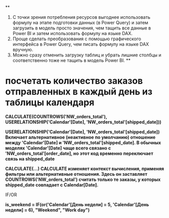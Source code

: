 
**
1) С точки зрения потребления ресурсов выгоднее использовать формулу на этапе подготовки данных (в Power Query) и затем загрузить в модель просто значения, чем тащить все данные в Power BI и затем использовать формулу на языке DAX.
2) Проще сделать преобразования с помощью графического интерфейса в Power Query, чем писать формулу на языке DAX вручную.
3) Можно сразу отменить загрузку таблиц и убрать лишние столбцы и соответственно тоже не тащить в модель Power BI.
**

# посчетать количество заказов отправленных в каждый день из таблицы календаря
**CALCULATE(COUNTROWS('NW_orders_total'), USERELATIONSHIP('Calendar'[Date], 'NW_orders_total'[shipped_date]))**

**USERELATIONSHIP('Calendar'[Date], 'NW_orders_total'[shipped_date])
Включает альтернативное (неактивное по умолчанию) отношение между 'Calendar'[Date] и 'NW_orders_total'[shipped_date].
В обычных моделях 'Calendar'[Date] чаще всего связано с 'NW_orders_total'[order_date], но этот код временно переключает связь на shipped_date**

**CALCULATE(...)
CALCULATE изменяет контекст вычисления, применяя фильтры или альтернативные отношения.
Здесь он заставляет COUNTROWS('NW_orders_total') считать только те заказы, у которых shipped_date совпадает с Calendar[Date].**

IF/OR

**is_weekend = IF(or('Calendar'[День недели] = 5, 'Calendar'[День недели] = 6), "Weekend", "Work day")**